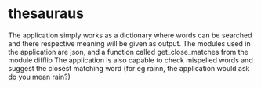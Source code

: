 # thesauraus
The application simply works as a dictionary where words can be searched and there respective meaning will be given as output. The modules used in the application are json, and a function called get_close_matches from the module difflib
The application is also capable to check mispelled words and suggest the closest matching word (for eg rainn, the application would ask do you mean rain?)
